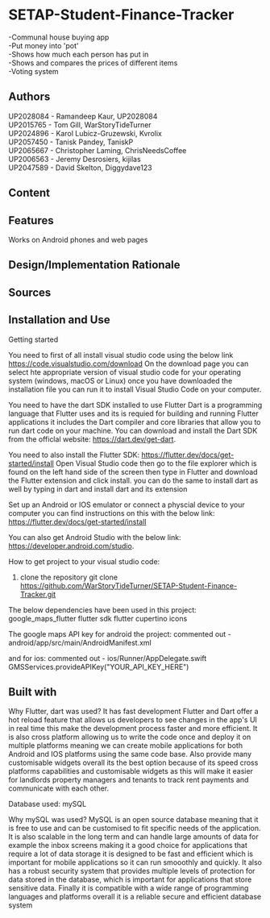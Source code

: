# SETAP-Student-Finance-Tracker
-Communal house buying app\
-Put money into 'pot'\
-Shows how much each person has put in\
-Shows and compares the prices of different items\
-Voting system

## Authors
UP2028084 - Ramandeep Kaur, UP2028084\
UP2015765 - Tom Gill, WarStoryTideTurner\
UP2024896 - Karol Lubicz-Gruzewski, Kvrolix\
UP2057450 - Tanisk Pandey, TaniskP\
UP2065667 - Christopher Laming, ChrisNeedsCoffee\
UP2006563 - Jeremy Desrosiers, kijilas\
UP2047589 - David Skelton, Diggydave123

## Content


## Features
Works on Android phones and web pages


## Design/Implementation Rationale


## Sources


## Installation and Use

Getting started

You need to first of all install visual studio code using the below link
https://code.visualstudio.com/download 
On the download page you can select hte appropriate version of visual studio code for your operating system (windows, macOS or Linux) once you have downloaded the installation file you can run it to install Visual Studio Code on your computer.

You need to have the dart SDK installed to use Flutter Dart is a programming language that Flutter uses and its is requied for building and running Flutter applications it includes the Dart compiler and core libraries that allow you to run dart code on your machine. You can download and install the Dart SDK from the officlal website:
https://dart.dev/get-dart.

You need to also install the Flutter SDK: https://flutter.dev/docs/get-started/install
Open Visual Studio code then go to the file explorer which is found on the left hand side of the screen then type in Flutter and download the Flutter extension and click install. you can do the same to install dart as well by typing in dart and install dart and its extension

Set up an Android or IOS emulator or connect a physcial device to your computer you can find instructions on this with the below link:
https://flutter.dev/docs/get-started/install

You can also get Android Studio with the below link:
https://developer.android.com/studio.

How to get project to your visual studio code:
1) clone the repository 
git clone https://github.com/WarStoryTideTurner/SETAP-Student-Finance-Tracker.git

The below dependencies have been used in this project:
google_maps_flutter
flutter sdk
flutter cupertino icons

The google maps API key for android the project:
commented out - android/app/src/main/AndroidManifest.xml
<manifest>
  <application>
    <meta-data
        android:name="com.google.android.geo.API_KEY"
        android:value="YOUR_API_KEY_HERE" />
  </application>
</manifest>

and for ios:
commented out - ios/Runner/AppDelegate.swift
GMSServices.provideAPIKey("YOUR_API_KEY_HERE")

## Built with

Why Flutter, dart was used?
It has fast development Flutter and Dart offer a hot reload feature that allows us developers to see changes in the app's UI in real time this make the development process faster and more efficient. It is also cross platform allowing us to write the code once and deploy it on multiple platforms meaning we can create mobile applications for both Android and IOS platforms using the same code base. Also provide many customisable widgets overall its the best option because of its speed cross platforms capabilities and customisable widgets as this will make it easier for landlords property managers and tenants to track rent payments and communicate with each other.

Database used:
mySQL

Why mySQL was used?
MySQL is an open source database meaning that it is free to use and can be customised to fit specific needs of the application. It is also scalable in the long term and can handle large amounts of data for example the inbox screens making it a good choice for applications that require a lot of data storage it is designed to be fast and efficient which is important for mobile applications so it can run smooothly and quickly. It also has a robust security system that provides multiple levels of protection for data stored in the database, which is important for applications that store sensitive data. Finally it is compatible with a wide range of programming languages and platforms overall it is a reliable secure and efficient database system



